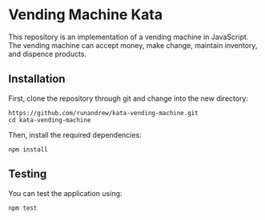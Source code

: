 # Vending Machine Kata
This repository is an implementation of a vending machine in JavaScript. The vending machine can accept money, make change, maintain inventory, and dispence products.

## Installation
First, clone the repository through git and change into the new directory:
```
https://github.com/runandrew/kata-vending-machine.git
cd kata-vending-machine
```

Then, install the required dependencies:
```
npm install
```

## Testing
You can test the application using:
```
npm test
```
